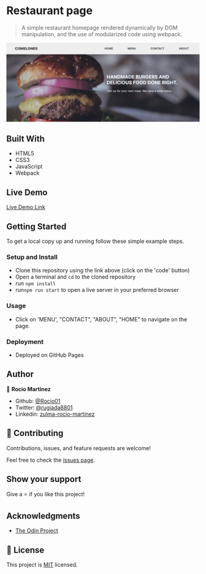 

# Restaurant page

> A simple restaurant homepage rendered dynamically by DOM manipulation, and the use of modularized code using webpack.

![screenshot](./src/images/screenshot.PNG)

## Built With

- HTML5
- CSS3
- JavaScript
- Webpack

## Live Demo

[Live Demo Link](https://rocio01.github.io/restaurant-page/)

## Getting Started

To get a local copy up and running follow these simple example steps.

### Setup and Install

- Clone this repository using the link above (click on the 'code' button)
- Open a terminal and `cd` to the cloned repository
- run `npm install`
- run`npm run start` to open a live server in your preferred browser


### Usage

- Click on 'MENU', "CONTACT", "ABOUT", "HOME" to navigate on the page.

### Deployment

- Deployed on GitHub Pages

## Author

👤  **Rocio Martinez** 
- Github: [@Rocio01](https://github.com/Rocio01) 
- Twitter: [@rugiada8801](https://twitter.com/rugiada8801) 
- Linkedin: [zulma-rocio-martinez](https://www.linkedin.com/in/zulma-rocio-martinez) 


## 🤝 Contributing

Contributions, issues, and feature requests are welcome!

Feel free to check the [issues page](https://github.com/Rocio01/restaurant-page/issues).

## Show your support

Give a ⭐️ if you like this project!

## Acknowledgments

- [The Odin Project](https://www.theodinproject.com/paths/full-stack-ruby-on-rails/courses/javascript/lessons/restaurant-page)

## 📝 License

This project is [MIT](LICENSE) licensed.
